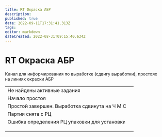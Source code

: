 ```yaml
---
title: RT Окраска АБР
description: 
published: true
date: 2022-09-11T17:31:41.313Z
tags: 
editor: markdown
dateCreated: 2022-08-31T09:15:40.634Z
---
```


# RT Окраска АБР

Канал для информирования по выработке (сдвигу выработки), простоях на линиях окраски АБР

|                                               |   |
| --------------------------------------------- | - |
| Не найдены активные задания                   |   |
| Начало простоя                                |   |
| Простой завершен. Выработка сдвинута на Ч М С |   |
| Партия снята с РЦ                             |   |
| Ошибка определения РЦ упаковки для установки  |   |
|                                               |   |
|                                               |   |
|                                               |   |
